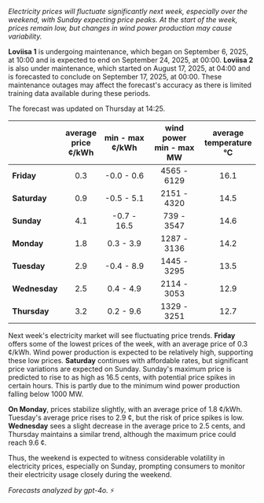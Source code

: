 *Electricity prices will fluctuate significantly next week, especially over the weekend, with Sunday expecting price peaks. At the start of the week, prices remain low, but changes in wind power production may cause variability.*

**Loviisa 1** is undergoing maintenance, which began on September 6, 2025, at 10:00 and is expected to end on September 24, 2025, at 00:00. **Loviisa 2** is also under maintenance, which started on August 17, 2025, at 04:00 and is forecasted to conclude on September 17, 2025, at 00:00. These maintenance outages may affect the forecast's accuracy as there is limited training data available during these periods.

The forecast was updated on Thursday at 14:25.

|              | average<br>price<br>¢/kWh | min - max<br>¢/kWh | wind power<br>min - max<br>MW | average<br>temperature<br>°C |
|:-------------|:----------------:|:----------------:|:-------------:|:-------------:|
| **Friday**   | 0.3             | -0.0 - 0.6       | 4565 - 6129   | 16.1         |
| **Saturday**    | 0.9             | -0.5 - 5.1       | 2151 - 4320   | 14.5         |
| **Sunday**   | 4.1             | -0.7 - 16.5      | 739 - 3547    | 14.6         |
| **Monday**   | 1.8             | 0.3 - 3.9        | 1287 - 3136   | 14.2         |
| **Tuesday**     | 2.9             | -0.4 - 8.9       | 1445 - 3295   | 13.5         |
| **Wednesday** | 2.5             | 0.4 - 4.9        | 2114 - 3053   | 12.9         |
| **Thursday**     | 3.2             | 0.2 - 9.6        | 1329 - 3251   | 12.7         |

Next week's electricity market will see fluctuating price trends. **Friday** offers some of the lowest prices of the week, with an average price of 0.3 ¢/kWh. Wind power production is expected to be relatively high, supporting these low prices. **Saturday** continues with affordable rates, but significant price variations are expected on Sunday. Sunday's maximum price is predicted to rise to as high as 16.5 cents, with potential price spikes in certain hours. This is partly due to the minimum wind power production falling below 1000 MW.

**On Monday**, prices stabilize slightly, with an average price of 1.8 ¢/kWh. Tuesday's average price rises to 2.9 ¢, but the risk of price spikes is low. **Wednesday** sees a slight decrease in the average price to 2.5 cents, and Thursday maintains a similar trend, although the maximum price could reach 9.6 ¢.

Thus, the weekend is expected to witness considerable volatility in electricity prices, especially on Sunday, prompting consumers to monitor their electricity usage closely during the weekend.

*Forecasts analyzed by gpt-4o.* ⚡
